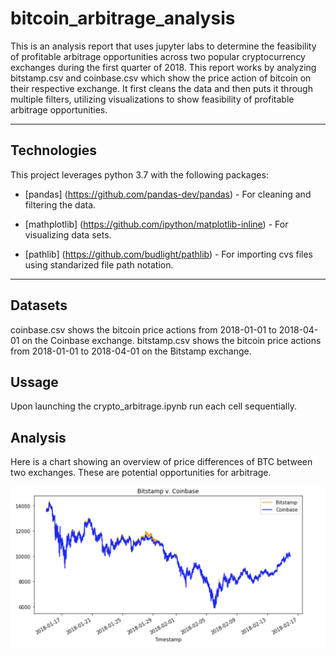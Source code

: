 # bitcoin_arbitrage_analysis

This is an analysis report that uses jupyter labs to determine the feasibility of profitable arbitrage opportunities across two popular cryptocurrency exchanges during the first quarter of 2018.
This report works by analyzing bitstamp.csv and coinbase.csv which show the price action of bitcoin on their respective exchange.
It first cleans the data and then puts it through multiple filters, utilizing visualizations to show feasibility of profitable arbitrage opportunities.

---

## Technologies

This project leverages python 3.7 with the following packages:

* [pandas] (https://github.com/pandas-dev/pandas) - For cleaning and filtering the data.

* [mathplotlib] (https://github.com/ipython/matplotlib-inline) - For visualizing data sets.

* [pathlib] (https://github.com/budlight/pathlib) - For importing cvs files using standarized file path notation.

---

## Datasets

coinbase.csv shows the bitcoin price actions from 2018-01-01 to 2018-04-01 on the Coinbase exchange.
bitstamp.csv shows the bitcoin price actions from 2018-01-01 to 2018-04-01 on the Bitstamp exchange.

## Ussage

Upon launching the crypto_arbitrage.ipynb run each cell sequentially.

## Analysis

Here is a chart showing an overview of price differences of BTC between two exchanges. These are potential opportunities for arbitrage.

![arb](arb.png)
